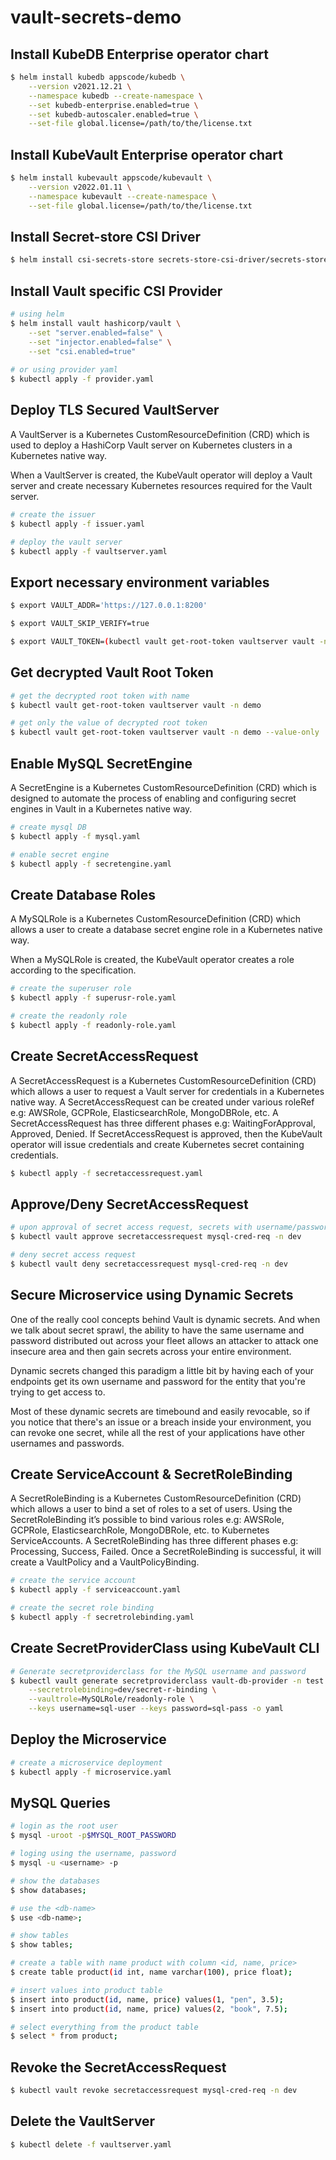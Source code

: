# vault-secrets-demo

## Install KubeDB Enterprise operator chart

```bash
$ helm install kubedb appscode/kubedb \
    --version v2021.12.21 \
    --namespace kubedb --create-namespace \
    --set kubedb-enterprise.enabled=true \
    --set kubedb-autoscaler.enabled=true \
    --set-file global.license=/path/to/the/license.txt
```

## Install KubeVault Enterprise operator chart

```bash
$ helm install kubevault appscode/kubevault \
    --version v2022.01.11 \
    --namespace kubevault --create-namespace \
    --set-file global.license=/path/to/the/license.txt
```

## Install Secret-store CSI Driver

```bash
$ helm install csi-secrets-store secrets-store-csi-driver/secrets-store-csi-driver --namespace kube-system
```

## Install Vault specific CSI Provider

```bash
# using helm
$ helm install vault hashicorp/vault \
    --set "server.enabled=false" \
    --set "injector.enabled=false" \
    --set "csi.enabled=true"
     
# or using provider yaml
$ kubectl apply -f provider.yaml
```

## Deploy TLS Secured VaultServer

A VaultServer is a Kubernetes CustomResourceDefinition (CRD) which is used to deploy a HashiCorp Vault server on Kubernetes clusters in a Kubernetes native way.

When a VaultServer is created, the KubeVault operator will deploy a Vault server and create necessary Kubernetes resources required for the Vault server.

```bash
# create the issuer
$ kubectl apply -f issuer.yaml

# deploy the vault server
$ kubectl apply -f vaultserver.yaml
```

## Export necessary environment variables

```bash
$ export VAULT_ADDR='https://127.0.0.1:8200'

$ export VAULT_SKIP_VERIFY=true

$ export VAULT_TOKEN=(kubectl vault get-root-token vaultserver vault -n demo --value-only) 
```

## Get decrypted Vault Root Token

```bash
# get the decrypted root token with name
$ kubectl vault get-root-token vaultserver vault -n demo

# get only the value of decrypted root token
$ kubectl vault get-root-token vaultserver vault -n demo --value-only
```

## Enable MySQL SecretEngine

A SecretEngine is a Kubernetes CustomResourceDefinition (CRD) which is designed to automate the process of enabling and configuring secret engines in Vault in a Kubernetes native way.

```bash
# create mysql DB 
$ kubectl apply -f mysql.yaml

# enable secret engine
$ kubectl apply -f secretengine.yaml
```

## Create Database Roles

A MySQLRole is a Kubernetes CustomResourceDefinition (CRD) which allows a user to create a database secret engine role in a Kubernetes native way.

When a MySQLRole is created, the KubeVault operator creates a role according to the specification.

```bash
# create the superuser role
$ kubectl apply -f superusr-role.yaml

# create the readonly role
$ kubectl apply -f readonly-role.yaml
```

## Create SecretAccessRequest

A SecretAccessRequest is a Kubernetes CustomResourceDefinition (CRD) which allows a user to request a Vault server for credentials in a Kubernetes native way. A SecretAccessRequest can be created under various roleRef e.g: AWSRole, GCPRole, ElasticsearchRole, MongoDBRole, etc. A SecretAccessRequest has three different phases e.g: WaitingForApproval, Approved, Denied. If SecretAccessRequest is approved, then the KubeVault operator will issue credentials and create Kubernetes secret containing credentials. 

```bash
$ kubectl apply -f secretaccessrequest.yaml
```

## Approve/Deny SecretAccessRequest

```bash
# upon approval of secret access request, secrets with username/password will be created
$ kubectl vault approve secretaccessrequest mysql-cred-req -n dev

# deny secret access request
$ kubectl vault deny secretaccessrequest mysql-cred-req -n dev
```
## Secure Microservice using Dynamic Secrets

One of the really cool concepts behind Vault is dynamic secrets. And when we talk about secret sprawl, the ability to have the same username and password distributed out across your fleet allows an attacker to attack one insecure area and then gain secrets across your entire environment.

Dynamic secrets changed this paradigm a little bit by having each of your endpoints get its own username and password for the entity that you're trying to get access to.

Most of these dynamic secrets are timebound and easily revocable, so if you notice that there's an issue or a breach inside your environment, you can revoke one secret, while all the rest of your applications have other usernames and passwords.

## Create ServiceAccount & SecretRoleBinding

A SecretRoleBinding is a Kubernetes CustomResourceDefinition (CRD) which allows a user to bind a set of roles to a set of users. Using the SecretRoleBinding it’s possible to bind various roles e.g: AWSRole, GCPRole, ElasticsearchRole, MongoDBRole, etc. to Kubernetes ServiceAccounts. A SecretRoleBinding has three different phases e.g: Processing, Success, Failed. Once a SecretRoleBinding is successful, it will create a VaultPolicy and a VaultPolicyBinding.

```bash
# create the service account
$ kubectl apply -f serviceaccount.yaml

# create the secret role binding
$ kubectl apply -f secretrolebinding.yaml
```

## Create SecretProviderClass using KubeVault CLI

```bash
# Generate secretproviderclass for the MySQL username and password
$ kubectl vault generate secretproviderclass vault-db-provider -n test      \
    --secretrolebinding=dev/secret-r-binding \
    --vaultrole=MySQLRole/readonly-role \
    --keys username=sql-user --keys password=sql-pass -o yaml 
```

## Deploy the Microservice 

```bash
# create a microservice deployment
$ kubectl apply -f microservice.yaml
```

## MySQL Queries

```bash
# login as the root user
$ mysql -uroot -p$MYSQL_ROOT_PASSWORD

# loging using the username, password
$ mysql -u <username> -p

# show the databases
$ show databases;

# use the <db-name>
$ use <db-name>;

# show tables
$ show tables;

# create a table with name product with column <id, name, price>
$ create table product(id int, name varchar(100), price float);

# insert values into product table
$ insert into product(id, name, price) values(1, "pen", 3.5);
$ insert into product(id, name, price) values(2, "book", 7.5);

# select everything from the product table
$ select * from product;
```

## Revoke the SecretAccessRequest

```bash
$ kubectl vault revoke secretaccessrequest mysql-cred-req -n dev
```

## Delete the VaultServer

```bash
$ kubectl delete -f vaultserver.yaml
```
